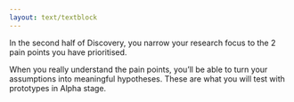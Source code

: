 ```yaml
---
layout: text/textblock
---
```


In the second half of Discovery, you narrow your research focus to the 2 pain points you have prioritised.

When you really understand the pain points, you’ll be able to turn your assumptions into meaningful hypotheses. These are what you will test with prototypes in Alpha stage.

